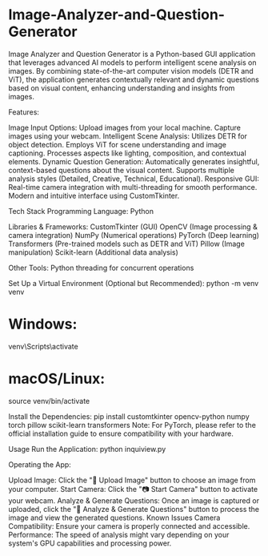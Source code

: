 # Image-Analyzer-and-Question-Generator

Image Analyzer and Question Generator is a Python-based GUI application that leverages advanced AI models to perform intelligent scene analysis on images. By combining state-of-the-art computer vision models (DETR and ViT), the application generates contextually relevant and dynamic questions based on visual content, enhancing understanding and insights from images.

Features:

Image Input Options:
Upload images from your local machine.
Capture images using your webcam.
Intelligent Scene Analysis:
Utilizes DETR for object detection.
Employs ViT for scene understanding and image captioning.
Processes aspects like lighting, composition, and contextual elements.
Dynamic Question Generation:
Automatically generates insightful, context-based questions about the visual content.
Supports multiple analysis styles (Detailed, Creative, Technical, Educational).
Responsive GUI:
Real-time camera integration with multi-threading for smooth performance.
Modern and intuitive interface using CustomTkinter.

Tech Stack
Programming Language: Python

Libraries & Frameworks:
CustomTkinter (GUI)
OpenCV (Image processing & camera integration)
NumPy (Numerical operations)
PyTorch (Deep learning)
Transformers (Pre-trained models such as DETR and ViT)
Pillow (Image manipulation)
Scikit-learn (Additional data analysis)

Other Tools:
Python threading for concurrent operations

Set Up a Virtual Environment (Optional but Recommended):
python -m venv venv
# Windows:
venv\Scripts\activate
# macOS/Linux:
source venv/bin/activate

Install the Dependencies:
pip install customtkinter opencv-python numpy torch pillow scikit-learn transformers
Note: For PyTorch, please refer to the official installation guide to ensure compatibility with your hardware.

Usage
Run the Application:
python inquiview.py

Operating the App:

Upload Image: Click the "📁 Upload Image" button to choose an image from your computer.
Start Camera: Click the "📷 Start Camera" button to activate your webcam.
Analyze & Generate Questions: Once an image is captured or uploaded, click the "🔄 Analyze & Generate Questions" button to process the image and view the generated questions.
Known Issues
Camera Compatibility: Ensure your camera is properly connected and accessible.
Performance: The speed of analysis might vary depending on your system's GPU capabilities and processing power.

